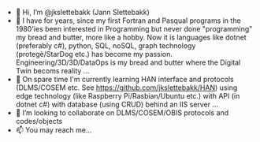 - 👋 Hi, I’m @jkslettebakk (Jann Slettebakk)
- 👀 I have for years, since my first Fortran and Pasqual programs in the 1980'ies been interested in Programming but never done "programming" my bread and butter, more like a hobby. Now it is languages like dotnet (preferably c#), python, SQL, noSQL, graph technology (protegè/StarDog etc.) has become my passion. Engineering/3D/3D/DataOps is my bread and butter where the Digital Twin becoms reality ...
- 🌱 On spare time I'm currently learning HAN interface and protocols (DLMS/COSEM etc. See https://github.com/jkslettebakk/HAN) using edge technology (like Raspberry Pi/Rasbian/Ubuntu etc.) with API (in dotnet c#) with database (using CRUD) behind an IIS server ...
- 💞️ I’m looking to collaborate on DLMS/COSEM/OBIS protocols and codes/objects
- 📫 You may reach me...

<!---
jkslettebakk/jkslettebakk is a ✨ special ✨ repository because its `README.md` (this file) appears on your GitHub profile.
You can click the Preview link to take a look at your changes.
--->
